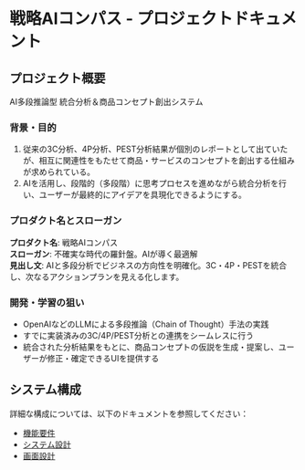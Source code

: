 # 戦略AIコンパス - プロジェクトドキュメント

## プロジェクト概要

AI多段推論型 統合分析＆商品コンセプト創出システム

### 背景・目的

1. 従来の3C分析、4P分析、PEST分析結果が個別のレポートとして出ていたが、相互に関連性をもたせて商品・サービスのコンセプトを創出する仕組みが求められている。
2. AIを活用し、段階的（多段階）に思考プロセスを進めながら統合分析を行い、ユーザーが最終的にアイデアを具現化できるようにする。

### プロダクト名とスローガン

**プロダクト名**: 戦略AIコンパス  
**スローガン**: 不確実な時代の羅針盤。AIが導く最適解  
**見出し文**: AIと多段分析でビジネスの方向性を明確化。3C・4P・PESTを統合し、次なるアクションプランを見える化します。

### 開発・学習の狙い

- OpenAIなどのLLMによる多段推論（Chain of Thought）手法の実践
- すでに実装済みの3C/4P/PEST分析との連携をシームレスに行う
- 統合された分析結果をもとに、商品コンセプトの仮説を生成・提案し、ユーザーが修正・確定できるUIを提供する

## システム構成

詳細な構成については、以下のドキュメントを参照してください：

- [機能要件](./requirements.md)
- [システム設計](./system-design.md)
- [画面設計](./ui-design.md)
